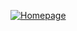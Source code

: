[![Homepage](https://user-images.githubusercontent.com/1072229/178352553-8bee2426-aa20-471a-8323-eea073e89cd2.png
)](https://overs.app)
